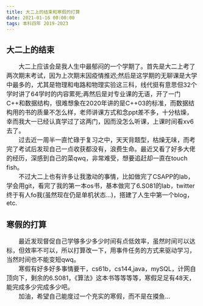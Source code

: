 ```yaml
---
title: 大二上的结束和寒假的打算
date: 2021-01-16 00:00:00
tags: 本科四年 2019-2023
---
```


## 大二上的结束

<font size=3>
&emsp;&emsp;大二上应该会是我人生中最郁闷的一个学期了。首先是大二上考了两次期末考试，因为上次期末因疫情推迟;然后是这学期的无聊课是大学中最多的，尤其是物理和电路和物理实验这三科，线代挺有意思但32个学时讲了64学时的内容累死;再然后是对专业课的无语，开了一门C++和数据结构，很难想象在2020年讲的是C++03的标准，而数据结构用的书的质量不怎么样，老师讲课方式和念ppt差不多，十分枯燥，幸而我大一已经认真学过了这两门，因而没怎么听课，上课时间看xv6去了。
<br>&emsp;&emsp;过去近一周半一直忙碌于复习之中，天天背题型，枯燥无味，而考完了考试后发现自己一点收获都没有，浪费生命。最近又看了好多大佬的经历，深感到自己的菜qwq，非常难受，想要追赶却一直在touch fish。
<br>&emsp;&emsp;不过大二上也有许多让我激动的事情，比如做完了CSAPP的lab，学会用git，看完了我的第一本os书，基本做完了6.S081的lab，twitter终于有人fo我(虽然现在仍是单机状态...)，搭建了人生中第一个blog，etc.
</font>

## 寒假的打算

<font size=3>
&emsp;&emsp;最近发现督促自己学够多少多少时间有点低效率，虽然时间可以达标，但效率不可以，所以打算改一下，用事件任务的方式来驱动学习，当然时间也不能变短qwq。
<br>&emsp;&emsp;寒假有好多好多事情要干，cs61b，cs144,java，mySQL，计网自顶向下，剩余的6.S081，《算法》这本书等等等等，寒假足足有48天，能完成多少完成多少吧。
<br>&emsp;&emsp;加油，希望自己能度过一个充实的寒假，而不是在摸鱼...
<br>
</font>
